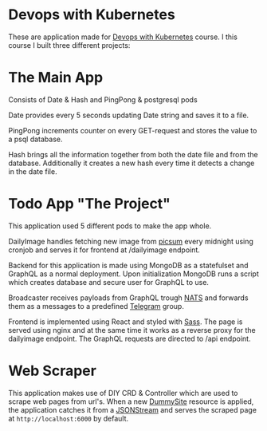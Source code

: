 # Devops with Kubernetes

These are application made for [Devops with Kubernetes](https://devopswithkubernetes.com) course. I this course I built three different projects:

# The Main App

Consists of Date & Hash and PingPong & postgresql pods

Date provides every 5 seconds updating Date string and saves it to a file.

PingPong increments counter on every GET-request and stores the value to a psql database.

Hash brings all the information together from both the date file and from the database. Additionally it 
creates a new hash every time it detects a change in the date file.

# Todo App "The Project"

This application used 5 different pods to make the app whole.

DailyImage handles fetching new image from [picsum](https://picsum.photos) every midnight using cronjob and serves it for frontend at /dailyimage endpoint.

Backend for this application is made using MongoDB as a statefulset and GraphQL as a normal deployment. Upon initialization MongoDB runs a script which creates database and secure user for GraphQL to use. 

Broadcaster receives payloads from GraphQL trough [NATS](https://nats.io/) and forwards them as a messages to a predefined [Telegram](https://telegram.org/) group. 

Frontend is implemented using React and styled with [Sass](https://sass-lang.com/). The page is served using nginx and at the same time it works as a reverse proxy for the dailyimage endpoint. The GraphQL requests are directed to /api endpoint.

# Web Scraper

This application makes use of DIY CRD & Controller which are used to scrape web pages from url's. When a new [DummySite](/scraper/manifests/DummySite.yaml) resource is applied, the application catches it from a [JSONStream](https://www.npmjs.com/package/JSONStream) and serves the scraped page at `http://localhost:6000` by default. 
